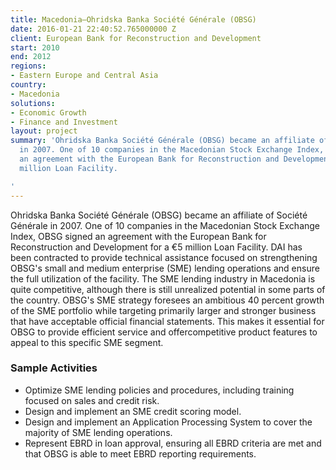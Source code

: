 ```yaml
---
title: Macedonia—Ohridska Banka Société Générale (OBSG)
date: 2016-01-21 22:40:52.765000000 Z
client: European Bank for Reconstruction and Development
start: 2010
end: 2012
regions:
- Eastern Europe and Central Asia
country:
- Macedonia
solutions:
- Economic Growth
- Finance and Investment
layout: project
summary: 'Ohridska Banka Société Générale (OBSG) became an affiliate of Société Générale
  in 2007. One of 10 companies in the Macedonian Stock Exchange Index, OBSG signed
  an agreement with the European Bank for Reconstruction and Development for a €5
  million Loan Facility.

'
---
```


Ohridska Banka Société Générale (OBSG) became an affiliate of Société Générale in 2007. One of 10 companies in the Macedonian Stock Exchange Index, OBSG signed an agreement with the European Bank for Reconstruction and Development for a €5 million Loan Facility. DAI has been contracted to provide technical assistance focused on strengthening OBSG's small and medium enterprise (SME) lending operations and ensure the full utilization of the facility. The SME lending industry in Macedonia is quite competitive, although there is still unrealized potential in some parts of the country. OBSG's SME strategy foresees an ambitious 40 percent growth of the SME portfolio while targeting primarily larger and stronger business that have acceptable official financial statements. This makes it essential for OBSG to provide efficient service and offercompetitive product features to appeal to this specific SME segment.

###  Sample Activities

* Optimize SME lending policies and procedures, including training focused on sales and credit risk.
* Design and implement an SME credit scoring model.
* Design and implement an Application Processing System to cover the majority of SME lending operations.
* Represent EBRD in loan approval, ensuring all EBRD criteria are met and that OBSG is able to meet EBRD reporting requirements.
